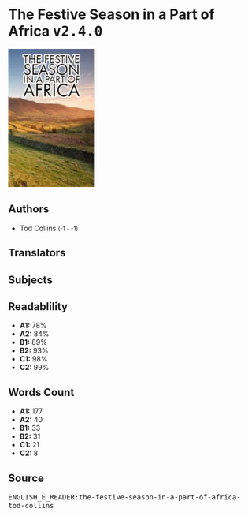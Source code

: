 # The Festive Season in a Part of Africa <kbd>v2.4.0</kbd>

![](./cover.medium.jpg "")

## Authors


 - Tod Collins <small>(-1 - -1)</small>

## Translators



## Subjects



## Readablility


 - **A1:** 78%
 - **A2:** 84%
 - **B1:** 89%
 - **B2:** 93%
 - **C1:** 98%
 - **C2:** 99%

## Words Count


 - **A1:** 177
 - **A2:** 40
 - **B1:** 33
 - **B2:** 31
 - **C1:** 21
 - **C2:** 8

## Source


<kbd>ENGLISH_E_READER:the-festive-season-in-a-part-of-africa-tod-collins</kbd>
